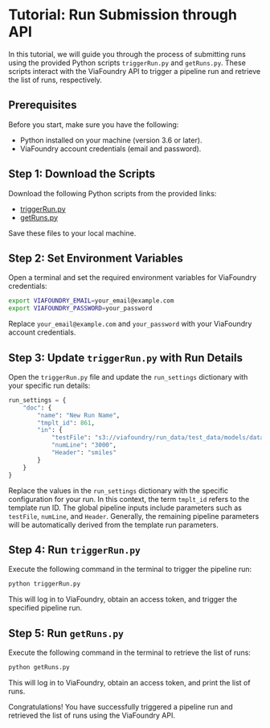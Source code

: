 # Tutorial: Run Submission through API

In this tutorial, we will guide you through the process of submitting runs using the provided Python scripts `triggerRun.py` and `getRuns.py`. These scripts interact with the ViaFoundry API to trigger a pipeline run and retrieve the list of runs, respectively.

## Prerequisites

Before you start, make sure you have the following:

- Python installed on your machine (version 3.6 or later).
- ViaFoundry account credentials (email and password).

## Step 1: Download the Scripts

Download the following Python scripts from the provided links:

- [triggerRun.py](../files/triggerRun.py)
- [getRuns.py](../files/getRuns.py)

Save these files to your local machine.

## Step 2: Set Environment Variables

Open a terminal and set the required environment variables for ViaFoundry credentials:

```bash
export VIAFOUNDRY_EMAIL=your_email@example.com
export VIAFOUNDRY_PASSWORD=your_password
```

Replace `your_email@example.com` and `your_password` with your ViaFoundry account credentials.

## Step 3: Update `triggerRun.py` with Run Details

Open the `triggerRun.py` file and update the `run_settings` dictionary with your specific run details:

```python
run_settings = {
    "doc": {
        "name": "New Run Name",
        "tmplt_id": 861,
        "in": {
            "testFile": "s3://viafoundry/run_data/test_data/models/data/AmpC_screen_table_subset_10K.csv",
            "numLine": "3000",
            "Header": "smiles"
        }
    }
}
```

Replace the values in the `run_settings` dictionary with the specific configuration for your run. In this context, the term `tmplt_id` refers to the template run ID. The global pipeline inputs include parameters such as `testFile`, `numLine`, and `Header`. Generally, the remaining pipeline parameters will be automatically derived from the template run parameters.

## Step 4: Run `triggerRun.py`

Execute the following command in the terminal to trigger the pipeline run:

```bash
python triggerRun.py
```

This will log in to ViaFoundry, obtain an access token, and trigger the specified pipeline run.

## Step 5: Run `getRuns.py`

Execute the following command in the terminal to retrieve the list of runs:

```bash
python getRuns.py
```

This will log in to ViaFoundry, obtain an access token, and print the list of runs.

Congratulations! You have successfully triggered a pipeline run and retrieved the list of runs using the ViaFoundry API.
